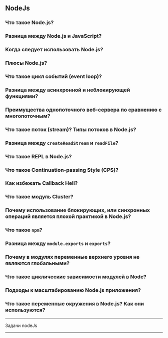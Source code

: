 
## NodeJs

### Что такое Node.js?
### Разница между Node.js и JavaScript?
### Когда следует использовать Node.js?
### Плюсы Node.js?
### Что такое цикл событий (event loop)?
### Разница между асинхронной и неблокирующей функциями?
### Преимущества однопоточного веб-сервера по сравнению с многопоточным?
### Что такое поток (stream)? Типы потоков в Node.js?
### Разница между `createReadStream` и `readFile`?
### Что такое REPL в Node.js?
### Что такое Continuation-passing Style (CPS)?
### Как избежать Callback Hell?
### Что такое модуль Cluster?
### Почему использование блокирующих, или синхронных операций является плохой практикой в Node.js?
### Что такое `npm`?
### Разница между `module.exports` и `exports`?
### Почему в модулях переменные верхнего уровня не являются глобальными?
### Что такое циклические зависимости модулей в Node?
### Подходы к масштабированию Node.js приложения?
### Что такое переменные окружения в Node.js? Как они используются?

---

Задачи nodeJs

---

